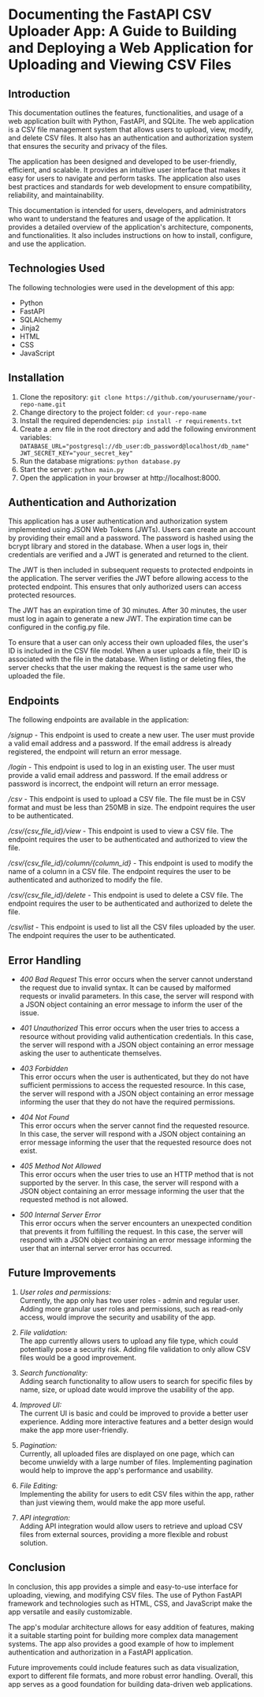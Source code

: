 # Documenting the FastAPI CSV Uploader App: A Guide to Building and Deploying a Web Application for Uploading and Viewing CSV Files

## Introduction
This documentation outlines the features, functionalities, and usage of a web application built with Python, FastAPI, and SQLite. The web application is a CSV file management system that allows users to upload, view, modify, and delete CSV files. It also has an authentication and authorization system that ensures the security and privacy of the files.


The application has been designed and developed to be user-friendly, efficient, and scalable. It provides an intuitive user interface that makes it easy for users to navigate and perform tasks. The application also uses best practices and standards for web development to ensure compatibility, reliability, and maintainability.


This documentation is intended for users, developers, and administrators who want to understand the features and usage of the application. It provides a detailed overview of the application's architecture, components, and functionalities. It also includes instructions on how to install, configure, and use the application.

## Technologies Used
The following technologies were used in the development of this app:

* Python  
* FastAPI  
* SQLAlchemy  
* Jinja2  
* HTML  
* CSS  
* JavaScript  

## Installation
1. Clone the repository:
`git clone https://github.com/yourusername/your-repo-name.git`
2. Change directory to the project folder:
`cd your-repo-name`
3. Install the required dependencies:
`pip install -r requirements.txt`
4. Create a .env file in the root directory and add the following environment variables:
`
DATABASE_URL="postgresql://db_user:db_password@localhost/db_name"
JWT_SECRET_KEY="your_secret_key"
`
5. Run the database migrations:
`python database.py`
6. Start the server:
`python main.py`
7. Open the application in your browser at http://localhost:8000.

## Authentication and Authorization
This application has a user authentication and authorization system implemented using JSON Web Tokens (JWTs). Users can create an account by providing their email and a password. The password is hashed using the bcrypt library and stored in the database. When a user logs in, their credentials are verified and a JWT is generated and returned to the client.

The JWT is then included in subsequent requests to protected endpoints in the application. The server verifies the JWT before allowing access to the protected endpoint. This ensures that only authorized users can access protected resources.

The JWT has an expiration time of 30 minutes. After 30 minutes, the user must log in again to generate a new JWT. The expiration time can be configured in the config.py file.

To ensure that a user can only access their own uploaded files, the user's ID is included in the CSV file model. When a user uploads a file, their ID is associated with the file in the database. When listing or deleting files, the server checks that the user making the request is the same user who uploaded the file.

## Endpoints
The following endpoints are available in the application:

*/signup* - This endpoint is used to create a new user. The user must provide a valid email address and a password. If the email address is already registered, the endpoint will return an error message.

*/login* - This endpoint is used to log in an existing user. The user must provide a valid email address and password. If the email address or password is incorrect, the endpoint will return an error message.

*/csv* - This endpoint is used to upload a CSV file. The file must be in CSV format and must be less than 250MB in size. The endpoint requires the user to be authenticated.

*/csv/{csv_file_id}/view* - This endpoint is used to view a CSV file. The endpoint requires the user to be authenticated and authorized to view the file.

*/csv/{csv_file_id}/column/{column_id}* - This endpoint is used to modify the name of a column in a CSV file. The endpoint requires the user to be authenticated and authorized to modify the file.

*/csv/{csv_file_id}/delete* - This endpoint is used to delete a CSV file. The endpoint requires the user to be authenticated and authorized to delete the file.

*/csv/list* - This endpoint is used to list all the CSV files uploaded by the user. The endpoint requires the user to be authenticated.

## Error Handling
* *400 Bad Request* 
This error occurs when the server cannot understand the request due to invalid syntax. It can be caused by malformed requests or invalid parameters.
In this case, the server will respond with a JSON object containing an error message to inform the user of the issue.


* *401 Unauthorized*
This error occurs when the user tries to access a resource without providing valid authentication credentials.
In this case, the server will respond with a JSON object containing an error message asking the user to authenticate themselves.


* *403 Forbidden*  
This error occurs when the user is authenticated, but they do not have sufficient permissions to access the requested resource.
In this case, the server will respond with a JSON object containing an error message informing the user that they do not have the required permissions.


* *404 Not Found*  
This error occurs when the server cannot find the requested resource.
In this case, the server will respond with a JSON object containing an error message informing the user that the requested resource does not exist.


* *405 Method Not Allowed*  
This error occurs when the user tries to use an HTTP method that is not supported by the server.
In this case, the server will respond with a JSON object containing an error message informing the user that the requested method is not allowed.


* *500 Internal Server Error*  
This error occurs when the server encounters an unexpected condition that prevents it from fulfilling the request.
In this case, the server will respond with a JSON object containing an error message informing the user that an internal server error has occurred.

## Future Improvements
1. *User roles and permissions:*  
Currently, the app only has two user roles - admin and regular user. Adding more granular user roles and permissions, such as read-only access, would improve the security and usability of the app.

2. *File validation:*  
The app currently allows users to upload any file type, which could potentially pose a security risk. Adding file validation to only allow CSV files would be a good improvement.

3. *Search functionality:*  
Adding search functionality to allow users to search for specific files by name, size, or upload date would improve the usability of the app.

4. *Improved UI:*  
The current UI is basic and could be improved to provide a better user experience. Adding more interactive features and a better design would make the app more user-friendly.

5. *Pagination:*  
Currently, all uploaded files are displayed on one page, which can become unwieldy with a large number of files. Implementing pagination would help to improve the app's performance and usability.

6. *File Editing:*  
Implementing the ability for users to edit CSV files within the app, rather than just viewing them, would make the app more useful.

7. *API integration:*  
Adding API integration would allow users to retrieve and upload CSV files from external sources, providing a more flexible and robust solution.

## Conclusion
In conclusion, this app provides a simple and easy-to-use interface for uploading, viewing, and modifying CSV files. The use of Python FastAPI framework and technologies such as HTML, CSS, and JavaScript make the app versatile and easily customizable.


The app's modular architecture allows for easy addition of features, making it a suitable starting point for building more complex data management systems. The app also provides a good example of how to implement authentication and authorization in a FastAPI application. 


Future improvements could include features such as data visualization, export to different file formats, and more robust error handling. Overall, this app serves as a good foundation for building data-driven web applications.

